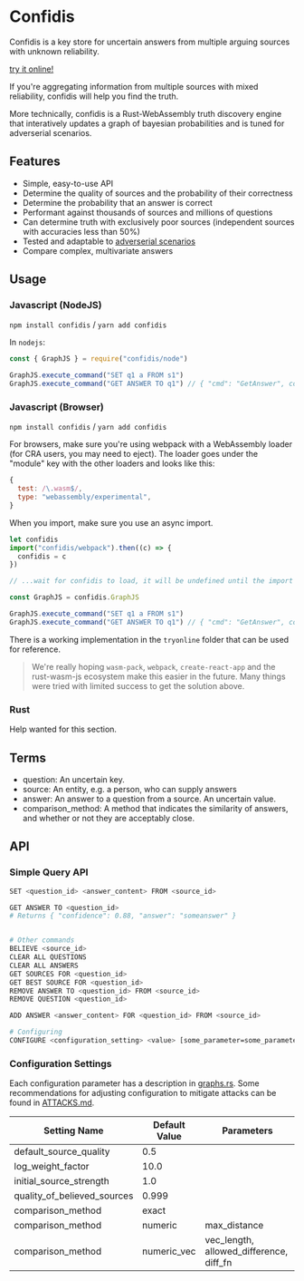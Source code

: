 # Confidis

Confidis is a key store for uncertain answers from multiple arguing sources with unknown reliability.

[try it online!](https://waoai.github.io/confidis/)

If you're aggregating information from multiple sources with mixed reliability, confidis will help you find the truth.

More technically, confidis is a Rust-WebAssembly truth discovery engine that interatively updates a graph of bayesian probabilities and
is tuned for adverserial scenarios.

## Features

* Simple, easy-to-use API
* Determine the quality of sources and the probability of their correctness
* Determine the probability that an answer is correct
* Performant against thousands of sources and millions of questions
* Can determine truth with exclusively poor sources (independent sources with accuracies less than 50%) 
* Tested and adaptable to [adverserial scenarios](https://github.com/waoai/confidis/blob/master/ATTACKS.md)
* Compare complex, multivariate answers

## Usage

### Javascript (NodeJS)

`npm install confidis` / `yarn add confidis`

In `nodejs`:

```javascript
const { GraphJS } = require("confidis/node")

GraphJS.execute_command("SET q1 a FROM s1")
GraphJS.execute_command("GET ANSWER TO q1") // { "cmd": "GetAnswer", confidience: 0.5, answer: "a" }
```

### Javascript (Browser)

`npm install confidis` / `yarn add confidis`

For browsers, make sure you're using webpack with a WebAssembly loader (for CRA users, you may need to eject). The loader goes under the "module"
key with the other loaders and looks like this:
```javascript
{
  test: /\.wasm$/,
  type: "webassembly/experimental",
}
```

When you import, make sure you use an async import.

```javascript
let confidis
import("confidis/webpack").then((c) => {
  confidis = c
})

// ...wait for confidis to load, it will be undefined until the import promise resolves

const GraphJS = confidis.GraphJS

GraphJS.execute_command("SET q1 a FROM s1")
GraphJS.execute_command("GET ANSWER TO q1") // { "cmd": "GetAnswer", confidience: 0.5, answer: "a" }
```

There is a working implementation in the `tryonline` folder that can be used for reference.

> We're really hoping `wasm-pack`, `webpack`, `create-react-app` and the rust-wasm-js ecosystem make this easier in the future. Many things were
> tried with limited success to get the solution above.

### Rust

Help wanted for this section.

## Terms

- question: An uncertain key.
- source: An entity, e.g. a person, who can supply answers
- answer: An answer to a question from a source. An uncertain value.
- comparison_method: A method that indicates the similarity of answers, and whether or not they are acceptably close.

## API

### Simple Query API

```bash
SET <question_id> <answer_content> FROM <source_id>

GET ANSWER TO <question_id>
# Returns { "confidence": 0.88, "answer": "someanswer" }


# Other commands
BELIEVE <source_id>
CLEAR ALL QUESTIONS
CLEAR ALL ANSWERS
GET SOURCES FOR <question_id>
GET BEST SOURCE FOR <question_id>
REMOVE ANSWER TO <question_id> FROM <source_id>
REMOVE QUESTION <question_id>

ADD ANSWER <answer_content> FOR <question_id> FROM <source_id>

# Configuring
CONFIGURE <configuration_setting> <value> [some_parameter=some_parameter_value ...]
```

### Configuration Settings

Each configuration parameter has a description in [graphs.rs](https://github.com/waoai/confidis/blob/master/src/graph.rs). Some
recommendations for adjusting configuration to mitigate attacks can be found in [ATTACKS.md](https://github.com/waoai/confidis/blob/master/ATTACKS.md).

| Setting Name                |  Default Value | Parameters                              |
| --------------------------- |  ------------- | --------------------------------------- |
| default_source_quality      |  0.5           |                                         |
| log_weight_factor           |  10.0          |                                         |
| initial_source_strength     |  1.0           |                                         |
| quality_of_believed_sources |  0.999         |                                         |
| comparison_method           |  exact         |                                         |
| comparison_method           |  numeric       | max_distance                            |
| comparison_method           |  numeric_vec   | vec_length, allowed_difference, diff_fn |

